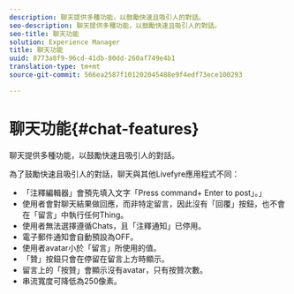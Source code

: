```yaml
---
description: 聊天提供多種功能，以鼓勵快速且吸引人的對話。
seo-description: 聊天提供多種功能，以鼓勵快速且吸引人的對話。
seo-title: 聊天功能
solution: Experience Manager
title: 聊天功能
uuid: 8773a8f9-96cd-41db-80dd-260af749e4b1
translation-type: tm+mt
source-git-commit: 566ea2587f101202045488e9f4edf73ece100293

---
```



# 聊天功能{#chat-features}

聊天提供多種功能，以鼓勵快速且吸引人的對話。



為了鼓勵快速且吸引人的對話，聊天與其他Livefyre應用程式不同：

* 「注釋編輯器」會預先填入文字「Press command+ Enter to post」。」
* 使用者會對聊天結果做回應，而非特定留言，因此沒有「回覆」按鈕，也不會在「留言」中執行任何Thing。
* 使用者無法選擇遵循Chats，且「注釋通知」已停用。
* 電子郵件通知會自動預設為OFF。
* 使用者avatar小於「留言」所使用的值。
* 「贊」按鈕只會在停留在留言上方時顯示。
* 留言上的「按贊」會顯示沒有avatar，只有按贊次數。
* 串流寬度可降低為250像素。

